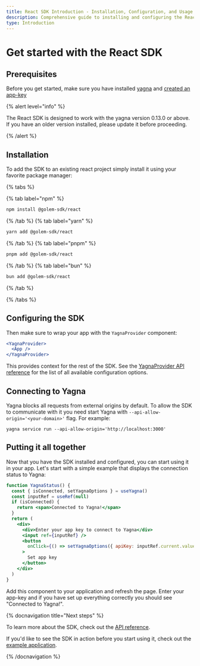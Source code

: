 ```yaml
---
title: React SDK Introduction - Installation, Configuration, and Usage
description: Comprehensive guide to installing and configuring the React SDK for Golem, including prerequisites, installation steps, and a practical example to connect with Yagna.
type: Introduction
---
```


# Get started with the React SDK

## Prerequisites

Before you get started, make sure you have installed [yagna](/docs/en/creators/tools/yagna/yagna-installation-for-requestors) and [created an app-key](/docs/en/creators/javascript/examples/using-app-keys#creating-unique-app-keys)

{% alert level="info" %}

The React SDK is designed to work with the yagna version 0.13.0 or above. If you have an older version installed, please update it before proceeding.

{% /alert %}

## Installation

To add the SDK to an existing react project simply install it using your favorite package manager:

{% tabs %}

{% tab label="npm" %}

```bash
npm install @golem-sdk/react
```

{% /tab %}
{% tab label="yarn" %}

```bash
yarn add @golem-sdk/react
```

{% /tab %}
{% tab label="pnpm" %}

```bash
pnpm add @golem-sdk/react
```

{% /tab %}
{% tab label="bun" %}

```bash
bun add @golem-sdk/react
```

{% /tab %}

{% /tabs %}

## Configuring the SDK

Then make sure to wrap your app with the `YagnaProvider` component:

```jsx
<YagnaProvider>
  <App />
</YagnaProvider>
```

This provides context for the rest of the SDK. See the [YagnaProvider API reference](/docs/en/creators/javascript/react/yagna-provider) for the list of all available configuration options.

## Connecting to Yagna

Yagna blocks all requests from external origins by default. To allow the SDK to communicate with it you need start Yagna with `--api-allow-origin='<your-domain>'` flag. For example:

```shell
yagna service run --api-allow-origin='http://localhost:3000'
```

## Putting it all together

Now that you have the SDK installed and configured, you can start using it in your app. Let's start with a simple example that displays the connection status to Yagna:

```jsx
function YagnaStatus() {
  const { isConnected, setYagnaOptions } = useYagna()
  const inputRef = useRef(null)
  if (isConnected) {
    return <span>Connected to Yagna!</span>
  }
  return (
    <div>
      <div>Enter your app key to connect to Yagna</div>
      <input ref={inputRef} />
      <button
        onClick={() => setYagnaOptions({ apiKey: inputRef.current.value })}
      >
        Set app key
      </button>
    </div>
  )
}
```

Add this component to your application and refresh the page. Enter your app-key and if you have set up everything correctly you should see "Connected to Yagna!".

{% docnavigation title="Next steps" %}

To learn more about the SDK, check out the [API reference](/docs/en/creators/javascript/react/api-reference-overview).

If you'd like to see the SDK in action before you start using it, check out the [example application](/docs/en/creators/javascript/react/#example-application).

{% /docnavigation %}
